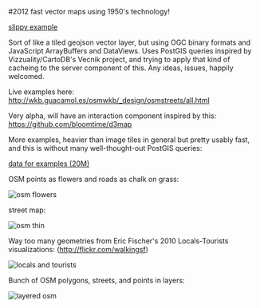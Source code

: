 #2012 fast vector maps using 1950's technology!

[slippy example](http://h.sfgeo.org/wk2/_design/wksfosm/widgeon.html)

Sort of like a tiled geojson vector layer, but using OGC binary formats and 
JavaScript ArrayBuffers and DataViews. Uses PostGIS queries inspired by
Vizzuality/CartoDB's Vecnik project, and trying to apply that kind of cacheing
to the server component of this. Any ideas, issues, happily welcomed.

Live examples here: http://wkb.guacamol.es/osmwkb/_design/osmstreets/all.html

Very alpha, will have an interaction component inspired by this: https://github.com/bloomtime/d3map

More examples, heavier than image tiles in general but pretty usably fast, and
this is without many well-thought-out PostGIS queries:

[data for examples (20M)](http://h.sfgeo.org/tmp/pics/sfcollection.sql.tar.gz)

OSM points as flowers and roads as chalk on grass:

![osm flowers](http://h.sfgeo.org:5984/tmp/pics/osm_point_flowers_grass.png)

street map:

![osm thin](http://h.sfgeo.org:5984/tmp/pics/thin_osmlines.png)

Way too many geometries from Eric Fischer's 2010 Locals-Tourists visualizations:
(http://flickr.com/walkingsf)

![locals and tourists](http://h.sfgeo.org:5984/tmp/pics/local-tourist-busy.png)

Bunch of OSM polygons, streets, and points in layers:

![layered osm](http://h.sfgeo.org:5984/tmp/pics/plain_osmwkb.png)
